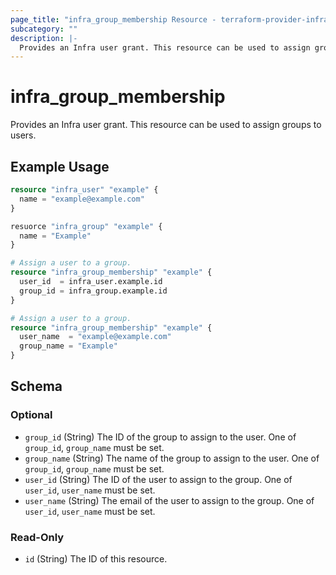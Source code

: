 ```yaml
---
page_title: "infra_group_membership Resource - terraform-provider-infra"
subcategory: ""
description: |-
  Provides an Infra user grant. This resource can be used to assign groups to users.
---
```


# infra_group_membership

Provides an Infra user grant. This resource can be used to assign groups to users.

## Example Usage

```terraform
resource "infra_user" "example" {
  name = "example@example.com"
}

resuorce "infra_group" "example" {
  name = "Example"
}

# Assign a user to a group.
resource "infra_group_membership" "example" {
  user_id  = infra_user.example.id
  group_id = infra_group.example.id
}

# Assign a user to a group.
resource "infra_group_membership" "example" {
  user_name  = "example@example.com"
  group_name = "Example"
}
```

<!-- schema generated by tfplugindocs -->
## Schema

### Optional

- `group_id` (String) The ID of the group to assign to the user. One of `group_id`, `group_name` must be set.
- `group_name` (String) The name of the group to assign to the user. One of `group_id`, `group_name` must be set.
- `user_id` (String) The ID of the user to assign to the group. One of `user_id`, `user_name` must be set.
- `user_name` (String) The email of the user to assign to the group. One of `user_id`, `user_name` must be set.

### Read-Only

- `id` (String) The ID of this resource.


